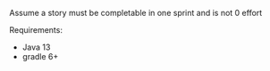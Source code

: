 Assume a story must be completable in one sprint and is not 0 effort  


Requirements:
  - Java 13
  - gradle 6+